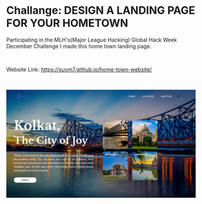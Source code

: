 Challange: DESIGN A LANDING PAGE FOR YOUR HOMETOWN
==================================================

Participating in the MLH's(Major League Hacking) Global Hack Week December Challenge I made this home town landing page.

<br>

Website Link: https://suvm7.github.io/home-town-website/

<br>

![image of home town landing page website](./images/website-screenshot.png "Kolkata City of Joy" )
